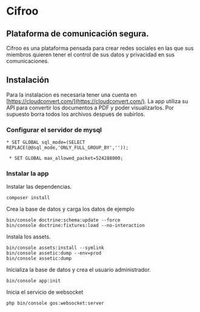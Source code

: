 # Cifroo 
## Plataforma de comunicación segura.
Cifroo es una plataforma pensada para crear redes sociales en las que sus miembros quieren tener el control de sus datos y privacidad en sus comunicaciones.

## Instalación
Para la instalacion es necesaria tener una cuenta en [https://cloudconvert.com/](https://cloudconvert.com/). La app utiliza su API para convertir los documentos a PDF y poder visualizarlos. Por supuesto borra todos los archivos despues de subirlos. 

### Configurar el servidor de mysql
 ```
* SET GLOBAL sql_mode=(SELECT REPLACE(@@sql_mode,'ONLY_FULL_GROUP_BY',''));
```
```
 * SET GLOBAL max_allowed_packet=524288000;
```
### Instalar la app
Instalar las dependencias.

```
composer install
```

Crea la base de datos y carga los datos de ejemplo

```
bin/console doctrine:schema:update --force
bin/console doctrine:fixtures:load --no-interaction
```

Instala los assets.

```
bin/console assets:install --symlink
bin/console assetic:dump --env=prod
bin/console assetic:dump
```

Inicializa la base de datos y crea el usuario administrador.

```
bin/console app:init
```
Inicia el servicio de websocket
```
php bin/console gos:websocket:server
```
